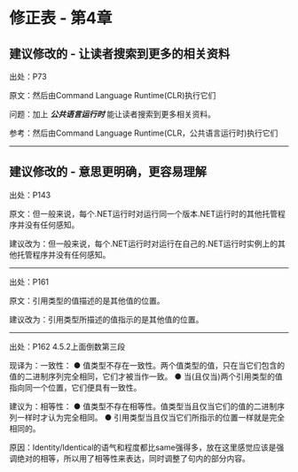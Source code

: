 # 修正表 - 第4章

## 建议修改的 - 让读者搜索到更多的相关资料

出处：P73

原文：然后由Command Language Runtime(CLR)执行它们

问题：加上 ***公共语言运行时*** 能让读者搜索到更多相关资料。

参考：然后由Command Language Runtime(CLR，公共语言运行时)执行它们

------

## 建议修改的 - 意思更明确，更容易理解

出处：P143

原文：但一般来说，每个.NET运行时对运行同一个版本.NET运行时的其他托管程序并没有任何感知。

建议改为：但一般来说，每个.NET运行时对运行在自己的.NET运行时实例上的其他托管程序并没有任何感知。

------

出处：P161

原文：引用类型的值描述的是其他值的位置。

建议改为：引用类型所描述的值指示的是其他值的位置。

------

出处：P162 4.5.2上面倒数第三段

现译为：一致性：
● 值类型不存在一致性。两个值类型的值，只在当它们包含的值的二进制序列完全相同，它们才被当作一致。
● 当(且仅当)两个引用类型的值指向同一个位置，它们便具有一致性。

建议为：相等性：
● 值类型不存在相等性。值类型当且仅当它们的值的二进制序列一样时才认为完全相同。
● 引用类型当且仅当它们所指示的位置一样就是完全相同的。

原因：Identity/Identical的语气和程度都比same强得多，放在这里感觉应该是强调绝对的相等，所以用了相等性来表达，同时调整了句内的部分内容。

